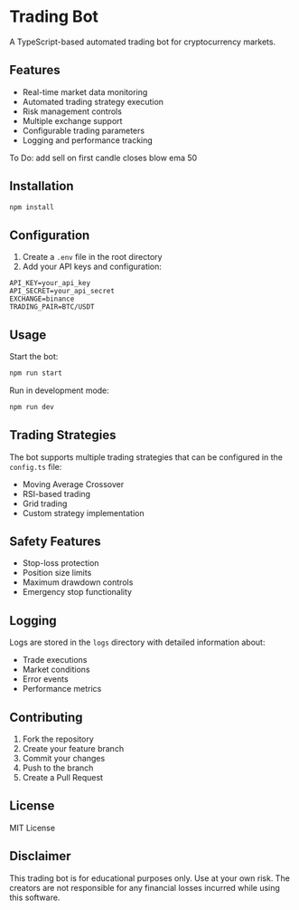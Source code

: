 # Trading Bot

A TypeScript-based automated trading bot for cryptocurrency markets.

## Features

- Real-time market data monitoring
- Automated trading strategy execution
- Risk management controls
- Multiple exchange support
- Configurable trading parameters
- Logging and performance tracking

To Do:
add sell on first candle closes blow ema 50

## Installation

```bash
npm install
```

## Configuration

1. Create a `.env` file in the root directory
2. Add your API keys and configuration:

```env
API_KEY=your_api_key
API_SECRET=your_api_secret
EXCHANGE=binance
TRADING_PAIR=BTC/USDT
```

## Usage

Start the bot:

```bash
npm run start
```

Run in development mode:

```bash
npm run dev
```

## Trading Strategies

The bot supports multiple trading strategies that can be configured in the `config.ts` file:

- Moving Average Crossover
- RSI-based trading
- Grid trading
- Custom strategy implementation

## Safety Features

- Stop-loss protection
- Position size limits
- Maximum drawdown controls
- Emergency stop functionality

## Logging

Logs are stored in the `logs` directory with detailed information about:

- Trade executions
- Market conditions
- Error events
- Performance metrics

## Contributing

1. Fork the repository
2. Create your feature branch
3. Commit your changes
4. Push to the branch
5. Create a Pull Request

## License

MIT License

## Disclaimer

This trading bot is for educational purposes only. Use at your own risk. The creators are not responsible for any financial losses incurred while using this software.
